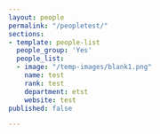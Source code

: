 ```yaml
---
layout: people
permalink: "/peopletest/"
sections:
- template: people-list
  people_group: 'Yes'
  people_list:
  - image: "/temp-images/blank1.png"
    name: test
    rank: test
    department: etst
    website: test
published: false

---
```

